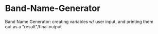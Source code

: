# Band-Name-Generator
Band Name Generator: creating variables w/ user input, and printing them out as a "result"/final output

